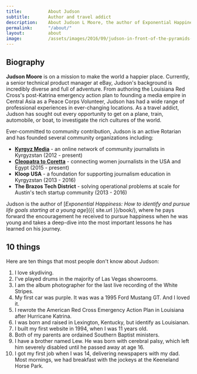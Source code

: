 ```yaml
---
title: 			About Judson
subtitle: 		Author and travel addict
description: 	About Judson L Moore, the author of Exponential Happiness, travel addict, Rotarian, and product management professional.
permalink: 		"/about/"
layout: 		about
image: 			/assets/images/2016/09/judson-in-front-of-the-pyramids-in-giza-egypt.jpg
---
```



## Biography

**Judson Moore** is on a mission to make the world a happier place. Currently, a senior technical product manager at eBay, Judson's background is incredibly diverse and full of adventure. From authoring the Louisiana Red Cross's post-Katrina emergency action plan to founding a media empire in Central Asia as a Peace Corps Volunteer, Judson has had a wide range of professional experiences in ever-changing locations. As a travel addict, Judson has sought out every opportunity to get on a plane, train, automobile, or boat, to investigate the rich cultures of the world. 

Ever-committed to community contribution, Judson is an active Rotarian and has founded several community organizations including: 
- **[Kyrgyz Media](http://kyrgyzmedia.kg/)** - an online network of community journalists in Kyrgyzstan (2012 - present)
- **[Cleopatra to Coretta](https://www.cleopatratocoretta.org/)** - connecting women journalists in the USA and Egypt (2015 - present)
- **Kloop USA** - a foundation for supporting journalism education in Kyrgyzstan (2013 - 2016)
- **The Brazos Tech District** - solving operational problems at scale for Austin's tech startup community (2013 - 2016)

Judson is the author of [*Exponential Happiness: How to identify and pursue life goals starting at a young age*]({{ site.url }}/book/), where he pays forward the encouragement he received to pursue happiness when he was young and takes a deep-dive into the most important lessons he has learned on his journey.

## 10 things 

Here are ten things that most people don't know about Judson:

1. I love skydiving.
2. I've played drums in the majority of Las Vegas showrooms.
3. I am the album photographer for the last live recording of the White Stripes.
4. My first car was purple. It was was a 1995 Ford Mustang GT. And I loved it.
5. I rewrote the American Red Cross Emergency Action Plan in Louisiana after Hurricane Katrina.
6. I was born and raised in Lexington, Kentucky, but identify as Louisianan.
7. I built my first website in 1994, when I was 11 years old.
8. Both of my parents are ordained Southern Baptist ministers.
9. I have a brother named Lew. He was born with cerebral palsy, which left him severely disabled until he passed away at age 16.
10. I got my first job when I was 14, delivering newspapers with my dad. Most mornings, we had breakfast with the jockeys at the Keeneland Horse Park.